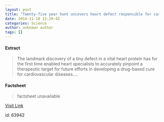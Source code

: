 ```yaml
---
layout: post
title: "Twenty-five year hunt uncovers heart defect responsible for cardiovascular diseases"
date: 2014-11-18 12:29:42
categories: Science
author: unknown author
tags: []
---
```



#### Extract
>The landmark discovery of a tiny defect in a vital heart protein has for the first time enabled heart specialists to accurately pinpoint a therapeutic target for future efforts in developing a drug-based cure for cardiovascular diseases....

#### Factsheet
>factsheet unavailable

[Visit Link](http://feeds.sciencedaily.com/~r/sciencedaily/~3/b7Wz9ZIzlcU/141118072942.htm)

id:   63942


